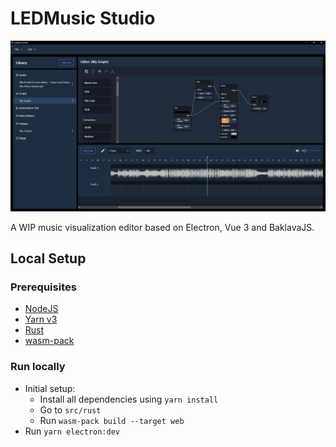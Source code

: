 # LEDMusic Studio

![LedMusicStudio UI](./ledmusicstudio.png)

A WIP music visualization editor based on Electron, Vue 3 and BaklavaJS.

## Local Setup

### Prerequisites
- [NodeJS](https://nodejs.org/)
- [Yarn v3](https://yarnpkg.com/)
- [Rust](https://www.rust-lang.org/)
- [wasm-pack](https://rustwasm.github.io/wasm-pack/installer/)

### Run locally
- Initial setup:
  - Install all dependencies using `yarn install`
  - Go to `src/rust`
  - Run `wasm-pack build --target web`
- Run `yarn electron:dev`
